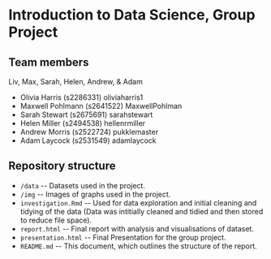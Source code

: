 # Introduction to Data Science, Group Project



## Team members

Liv, Max, Sarah, Helen, Andrew, & Adam

- Olivia Harris (s2286331) oliviaharris1
- Maxwell Pohlmann (s2641522) MaxwellPohlman
- Sarah Stewart (s2675691) sarahstewart
- Helen Miller (s2494538) hellenrmiller
- Andrew Morris (s2522724) pukklemaster
- Adam Laycock (s2531549) adamlaycock

## Repository structure

- `/data` -- Datasets used in the project.
- `/img` -- Images of graphs used in the project.
- `investigation.Rmd` -- Used for data exploration and initial cleaning and tidying of the data (Data was intitially cleaned and tidied and then stored to reduce file space). 
- `report.html` -- Final report with analysis and visualisations of dataset.
- `presentation.html` -- Final Presentation for the group project.
- `README.md` -- This document, which outlines the structure of the report.
